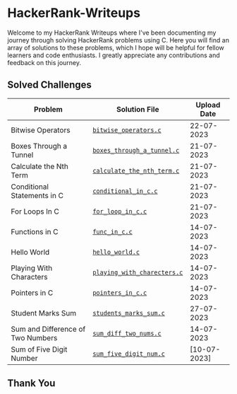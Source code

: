 # HackerRank-Writeups 

Welcome to my HackerRank Writeups where I've been documenting my journey through solving HackerRank problems using C. Here you will find an array of solutions to these problems, which I hope will be helpful for fellow learners and code enthusiasts. I greatly appreciate any contributions and feedback on this journey.

## Solved Challenges 

| Problem | Solution File | Upload Date |
|---------|---------------|-------------|
| Bitwise Operators | [`bitwise_operators.c`](./bitwise_operators.c) | 22-07-2023 |
| Boxes Through a Tunnel | [`boxes_through_a_tunnel.c`](./boxes_through_a_tunnel.c) | 21-07-2023 |
| Calculate the Nth Term | [`calculate_the_nth_term.c`](./calculate_the_nth_term.c) | 21-07-2023 |
| Conditional Statements in C | [`conditional_in_c.c`](./conditional_in_c.c) | 21-07-2023 |
| For Loops In C | [`for_loop_in_c.c`](./for_loop_in_c.c) | 21-07-2023 |
| Functions in C | [`func_in_c.c`](./func_in_c.c) | 14-07-2023 |
| Hello World | [`hello_world.c`](./hello_world.c) | 14-07-2023 |
| Playing With Characters | [`playing_with_charecters.c`](./playing_with_charecters.c) | 14-07-2023 |
| Pointers in C | [`pointers_in_c.c`](./pointers_in_c.c) | 14-07-2023 |
| Student Marks Sum | [`students_marks_sum.c`](./students_marks_sum.c) | 27-07-2023 |
| Sum and Difference of Two Numbers | [`sum_diff_two_nums.c`](./sum_diff_two_nums.c) | 14-07-2023 |
| Sum of Five Digit Number | [`sum_five_digit_num.c`](./sum_five_digit_num.c) | [10-07-2023] |

## Thank You

